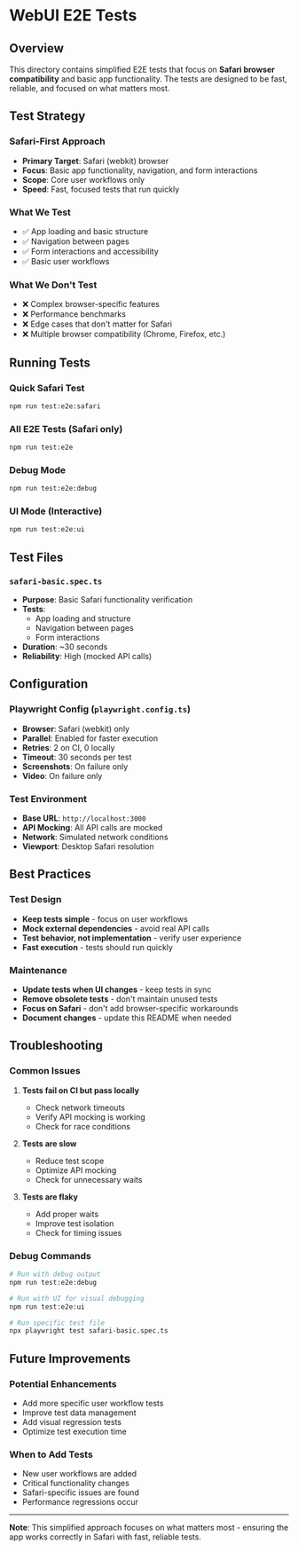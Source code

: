 # WebUI E2E Tests

## Overview

This directory contains simplified E2E tests that focus on **Safari browser compatibility** and basic app functionality. The tests are designed to be fast, reliable, and focused on what matters most.

## Test Strategy

### Safari-First Approach
- **Primary Target**: Safari (webkit) browser
- **Focus**: Basic app functionality, navigation, and form interactions
- **Scope**: Core user workflows only
- **Speed**: Fast, focused tests that run quickly

### What We Test
- ✅ App loading and basic structure
- ✅ Navigation between pages
- ✅ Form interactions and accessibility
- ✅ Basic user workflows

### What We Don't Test
- ❌ Complex browser-specific features
- ❌ Performance benchmarks
- ❌ Edge cases that don't matter for Safari
- ❌ Multiple browser compatibility (Chrome, Firefox, etc.)

## Running Tests

### Quick Safari Test
```bash
npm run test:e2e:safari
```

### All E2E Tests (Safari only)
```bash
npm run test:e2e
```

### Debug Mode
```bash
npm run test:e2e:debug
```

### UI Mode (Interactive)
```bash
npm run test:e2e:ui
```

## Test Files

### `safari-basic.spec.ts`
- **Purpose**: Basic Safari functionality verification
- **Tests**:
  - App loading and structure
  - Navigation between pages
  - Form interactions
- **Duration**: ~30 seconds
- **Reliability**: High (mocked API calls)

## Configuration

### Playwright Config (`playwright.config.ts`)
- **Browser**: Safari (webkit) only
- **Parallel**: Enabled for faster execution
- **Retries**: 2 on CI, 0 locally
- **Timeout**: 30 seconds per test
- **Screenshots**: On failure only
- **Video**: On failure only

### Test Environment
- **Base URL**: `http://localhost:3000`
- **API Mocking**: All API calls are mocked
- **Network**: Simulated network conditions
- **Viewport**: Desktop Safari resolution

## Best Practices

### Test Design
- **Keep tests simple** - focus on user workflows
- **Mock external dependencies** - avoid real API calls
- **Test behavior, not implementation** - verify user experience
- **Fast execution** - tests should run quickly

### Maintenance
- **Update tests when UI changes** - keep tests in sync
- **Remove obsolete tests** - don't maintain unused tests
- **Focus on Safari** - don't add browser-specific workarounds
- **Document changes** - update this README when needed

## Troubleshooting

### Common Issues
1. **Tests fail on CI but pass locally**
   - Check network timeouts
   - Verify API mocking is working
   - Check for race conditions

2. **Tests are slow**
   - Reduce test scope
   - Optimize API mocking
   - Check for unnecessary waits

3. **Tests are flaky**
   - Add proper waits
   - Improve test isolation
   - Check for timing issues

### Debug Commands
```bash
# Run with debug output
npm run test:e2e:debug

# Run with UI for visual debugging
npm run test:e2e:ui

# Run specific test file
npx playwright test safari-basic.spec.ts
```

## Future Improvements

### Potential Enhancements
- Add more specific user workflow tests
- Improve test data management
- Add visual regression tests
- Optimize test execution time

### When to Add Tests
- New user workflows are added
- Critical functionality changes
- Safari-specific issues are found
- Performance regressions occur

---

**Note**: This simplified approach focuses on what matters most - ensuring the app works correctly in Safari with fast, reliable tests. 
